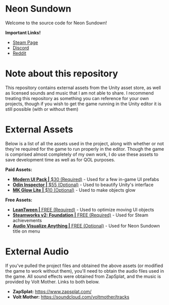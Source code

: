 # Neon Sundown
Welcome to the source code for Neon Sundown!

**Important Links!**
- [Steam Page](https://store.steampowered.com/app/1721870/Neon_Sundown/)
- [Discord](https://discord.gg/NHnR7zcaCc)
- [Reddit](https://www.reddit.com/r/NeonSundown/)

# Note about this repository
This repository contains external assets from the Unity asset store, as well as licensed sounds and music that I am not able to share. I recommend treating this repository as something you can reference for your own projects, though if you wish to get the game running in the Unity editor it is still possible (with or without them)

# External Assets
Below is a list of all the assets used in the project, along with whether or not they're required for the game to run properly in the editor. Though the game is comprised almost completely of my own work, I do use these assets to save development time as well as for QOL purposes. 

**Paid Assets:**
- [**Modern UI Pack |** $30 (Required)](https://assetstore.unity.com/packages/tools/gui/modern-ui-pack-150824) - Used for a few in-game UI prefabs
- [**Odin Inspector |** $55 (Optional)](https://assetstore.unity.com/packages/tools/utilities/odin-inspector-and-serializer-89041) - Used to beautify Unity's interface
- [**MK Glow Lite |** $10 (Optional)](https://assetstore.unity.com/packages/vfx/shaders/fullscreen-camera-effects/mk-glow-lite-155643) - Used to make objects glow

**Free Assets:**
- [**LeanTween |** FREE (Required)](https://assetstore.unity.com/packages/tools/animation/leantween-3595) - Used to optimize moving UI objects
- [**Steamworks v2: Foundation |** FREE (Required)](https://assetstore.unity.com/packages/tools/integration/steamworks-v2-foundation-186949) - Used for Steam achievements
- [**Audio Visualize Anything |** FREE (Optional)](https://assetstore.unity.com/packages/tools/audio/audio-visualize-anything-190384) - Used for Neon Sundown title on menu

# External Audio
If you've pulled the project files and obtained the above assets (or modified the game to work without them), you'll need to obtain the audio files used in the game. All sound effects were obtained from ZapSplat, and the music is provided by Volt Mother. Links to both below.

- **ZapSplat:** https://www.zapsplat.com/
- **Volt Mother:** https://soundcloud.com/voltmother/tracks
